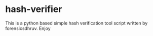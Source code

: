 # hash-verifier
This is a python based simple hash verification tool script written by forensicsdhruv. Enjoy

